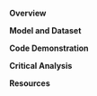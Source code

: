 
**Overview**

**Model and Dataset**


**Code Demonstration** 

**Critical Analysis** 

**Resources** 

